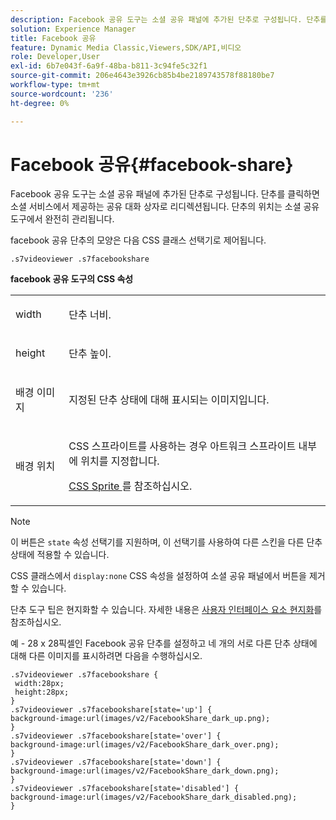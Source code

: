 ```yaml
---
description: Facebook 공유 도구는 소셜 공유 패널에 추가된 단추로 구성됩니다. 단추를 클릭하면 소셜 서비스에서 제공하는 공유 대화 상자로 리디렉션됩니다. 단추의 위치는 소셜 공유 도구에서 완전히 관리됩니다.
solution: Experience Manager
title: Facebook 공유
feature: Dynamic Media Classic,Viewers,SDK/API,비디오
role: Developer,User
exl-id: 6b7e043f-6a9f-48ba-b811-3c94fe5c32f1
source-git-commit: 206e4643e3926cb85b4be2189743578f88180be7
workflow-type: tm+mt
source-wordcount: '236'
ht-degree: 0%

---
```


# Facebook 공유{#facebook-share}

Facebook 공유 도구는 소셜 공유 패널에 추가된 단추로 구성됩니다. 단추를 클릭하면 소셜 서비스에서 제공하는 공유 대화 상자로 리디렉션됩니다. 단추의 위치는 소셜 공유 도구에서 완전히 관리됩니다.

<!--<a id="section_ADDF98E91AF24F618289D1682A5FB13A"></a>-->

facebook 공유 단추의 모양은 다음 CSS 클래스 선택기로 제어됩니다.

```
.s7videoviewer .s7facebookshare
```

**facebook 공유 도구의 CSS 속성**

<table id="table_C48C56E696304C9BAFEE71BA9EA9A174"> 
 <tbody> 
  <tr> 
   <td colname="col1"> <p> <span class="codeph"> width </span> </p> </td> 
   <td colname="col2"> <p>단추 너비. </p> </td> 
  </tr> 
  <tr> 
   <td colname="col1"> <p> <span class="codeph"> height </span> </p> </td> 
   <td colname="col2"> <p>단추 높이. </p> </td> 
  </tr> 
  <tr> 
   <td colname="col1"> <p> <span class="codeph"> 배경 이미지  </span> </p> </td> 
   <td colname="col2"> <p> 지정된 단추 상태에 대해 표시되는 이미지입니다. </p> </td> 
  </tr> 
  <tr> 
   <td colname="col1"> <p> <span class="codeph"> 배경 위치  </span> </p> </td> 
   <td colname="col2"> <p> CSS 스프라이트를 사용하는 경우 아트워크 스프라이트 내부에 위치를 지정합니다. </p> <p><a href="../../../c-html5-s7-aem-asset-viewers/c-html5-video-reference/c-html5-video-viewer-20-customizingviewer/c-html5-video-viewer-20-customizingviewer.md#section-9b6d8d601cb441d08214dada7bb4eddc" format="dita" scope="local"> CSS Sprite </a> 를 참조하십시오. </p> </td> 
  </tr> 
 </tbody> 
</table>

>[!NOTE]
>
>이 버튼은 `state` 속성 선택기를 지원하며, 이 선택기를 사용하여 다른 스킨을 다른 단추 상태에 적용할 수 있습니다.

CSS 클래스에서 `display:none` CSS 속성을 설정하여 소셜 공유 패널에서 버튼을 제거할 수 있습니다.

단추 도구 팁은 현지화할 수 있습니다. 자세한 내용은 [사용자 인터페이스 요소 현지화](../../../c-html5-s7-aem-asset-viewers/c-html5-video-reference/r-html5-video-viewer-20-localization.md#concept-1d5ca2d8480f4064a51eddba13940aad)를 참조하십시오.

예 - 28 x 28픽셀인 Facebook 공유 단추를 설정하고 네 개의 서로 다른 단추 상태에 대해 다른 이미지를 표시하려면 다음을 수행하십시오.

```
.s7videoviewer .s7facebookshare { 
 width:28px; 
 height:28px; 
} 
.s7videoviewer .s7facebookshare[state='up'] { 
background-image:url(images/v2/FacebookShare_dark_up.png); 
} 
.s7videoviewer .s7facebookshare[state='over'] { 
background-image:url(images/v2/FacebookShare_dark_over.png); 
} 
.s7videoviewer .s7facebookshare[state='down'] { 
background-image:url(images/v2/FacebookShare_dark_down.png); 
} 
.s7videoviewer .s7facebookshare[state='disabled'] { 
background-image:url(images/v2/FacebookShare_dark_disabled.png); 
}
```
